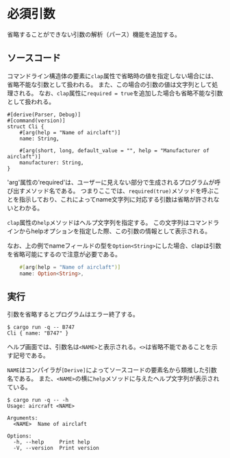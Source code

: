 # 必須引数

省略することができない引数の解析（パース）機能を追加する。

## ソースコード

コマンドライン構造体の要素に`clap`属性で省略時の値を指定しない場合には、省略不能な引数として扱われる。
また、この場合の引数の値は文字列として処理される。
なお、`clap`属性に`required = true`を追加した場合も省略不能な引数として扱われる。
```
#[derive(Parser, Debug)]
#[command(version)]
struct Cli {
    #[arg(help = "Name of airclaft")]
    name: String,

    #[arg(short, long, default_value = "", help = "Manufacturer of airclaft")]
    manufacturer: String,
}
```
'arg'属性の'required'は、ユーザーに見えない部分で生成されるプログラムが呼び出すメソッド名である。
つまりここでは、`required(true)`メソッドを呼ぶことを指示しており、これによってname文字列に対応する引数は省略が許されないとわかる。

`clap`属性の`help`メソッドはヘルプ文字列を指定する。
この文字列はコマンドラインからhelpオプションを指定した際、この引数の情報として表示される。

なお、上の例でnameフィールドの型を`Option<String>`にした場合、clapは引数を省略可能にするので注意が必要である。

```rust
    #[arg(help = "Name of airclaft")]
    name: Option<String>,
```

## 実行

引数を省略するとプログラムはエラー終了する。

```
$ cargo run -q -- B747
Cli { name: "B747" }
```

ヘルプ画面では、引数名は`<NAME>`と表示される。`<>`は省略不能であることを示す記号である。

`NAME`はコンパイラが`[Derive]`によってソースコードの要素名から類推した引数名である。
また、`<NAME>`の横に`help`メソッドに与えたヘルプ文字列が表示されている。
```
$ cargo run -q -- -h
Usage: aircraft <NAME>

Arguments:
  <NAME>  Name of airclaft

Options:
  -h, --help     Print help
  -V, --version  Print version
```